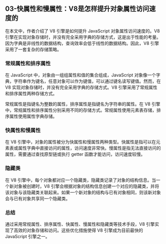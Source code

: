 ## 03-快属性和慢属性：V8是怎样提升对象属性访问速度的

在本文中，作者介绍了 V8 引擎是如何提升 JavaScript 对象属性访问速度的。V8 引擎在实现对象存储时，并没有完全采用字典的存储方式，这是出于性能的考量。因为字典是非线性的数据结构，查询效率会低于线性的数据结构。因此，V8 引擎采用了一套复杂的存储策略。

### 常规属性和排序属性
在 JavaScript 中，对象由一组组属性和值的集合组成，JavaScript 对象像一个字典，字符串作为键名，任意对象可以作为键值，可以通过键名读写键值。然而，在 V8 实现对象存储时，并没有完全采用字典的存储方式。V8 引擎采用了常规属性和排序属性两种存储方式。

常规属性是指键名为整数的属性，排序属性是指键名为字符串的属性。在 V8 引擎中，常规属性和排序属性分别采用不同的存储方式。常规属性使用元素表存储，排序属性使用属性字典存储。

### 快属性和慢属性
在 V8 引擎中，对象的属性被分为快属性和慢属性两种类型。快属性是指可以在元素表或属性字典中直接访问的属性，访问速度非常快。慢属性是指无法直接访问的属性，需要通过查找原型链或执行 getter 函数才能访问，访问速度较慢。

### 隐藏类
在 V8 引擎中，每个对象都对应一个隐藏类，隐藏类记录了对象的结构信息。当一个新对象被创建时，V8 引擎会根据对象的结构信息创建一个对应的隐藏类，并将该对象与该隐藏类关联起来。如果一个新对象的结构与已有对象相同，则该新对象会与已有对象共享同一个隐藏类。

### 总结
通过采用常规属性、排序属性、快属性、慢属性和隐藏类等技术手段，V8 引擎实现了高效的对象存储和访问。这些优化措施使得 V8 引擎成为目前最快的 JavaScript 引擎之一。